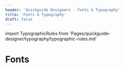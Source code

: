 ```yaml
---
header: 'Quickguide Designers - Fonts & Typography'
title: 'Fonts & Typography'
draft: false
---
```


import TypographicRules from 'Pages/quickguide-designer/typography/typographic-rules.md'

# Fonts

<!--

**NB!**
The DNB Brandbook states that the main DNB font is **Fedra Sans Alt Pro**.

Web and mobile applications use **Fedra Sans Standard**. You can [download](/assets/fonts/DNBFedraSans.zip) and use the web fonts as long as the font are shown under the DNB main domain (`dnb.no`) or sub domains.

The Source of Truth for the Downloadable fonts are located in the [repository](https://github.com/dnbexperience/eufemia/tree/develop/packages/dnb-ui-lib/src/assets/fonts): `dnb-design-system/packages/dnb-ui-lib/src/assets/fonts/`. Changes to the content of this folder will be included during a portal build process like `yarn build`.


-->

<TypographicRules />
